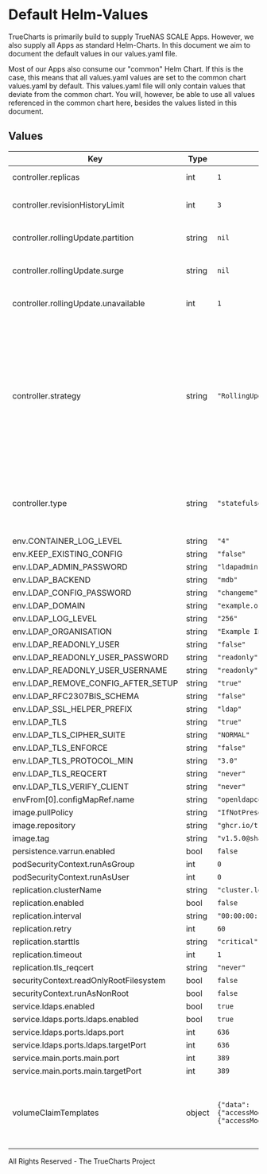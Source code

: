 # Default Helm-Values

TrueCharts is primarily build to supply TrueNAS SCALE Apps.
However, we also supply all Apps as standard Helm-Charts. In this document we aim to document the default values in our values.yaml file.

Most of our Apps also consume our "common" Helm Chart.
If this is the case, this means that all values.yaml values are set to the common chart values.yaml by default. This values.yaml file will only contain values that deviate from the common chart.
You will, however, be able to use all values referenced in the common chart here, besides the values listed in this document.

## Values

| Key | Type | Default | Description |
|-----|------|---------|-------------|
| controller.replicas | int | `1` | Number of desired pods |
| controller.revisionHistoryLimit | int | `3` | ReplicaSet revision history limit |
| controller.rollingUpdate.partition | string | `nil` | Set statefulset RollingUpdate partition |
| controller.rollingUpdate.surge | string | `nil` | Set deployment RollingUpdate max surge |
| controller.rollingUpdate.unavailable | int | `1` | Set deployment RollingUpdate max unavailable |
| controller.strategy | string | `"RollingUpdate"` | Set the controller upgrade strategy For Deployments, valid values are Recreate (default) and RollingUpdate. For StatefulSets, valid values are OnDelete and RollingUpdate (default). DaemonSets ignore this. |
| controller.type | string | `"statefulset"` | Set the controller type. Valid options are deployment, daemonset or statefulset |
| env.CONTAINER_LOG_LEVEL | string | `"4"` |  |
| env.KEEP_EXISTING_CONFIG | string | `"false"` |  |
| env.LDAP_ADMIN_PASSWORD | string | `"ldapadmin"` |  |
| env.LDAP_BACKEND | string | `"mdb"` |  |
| env.LDAP_CONFIG_PASSWORD | string | `"changeme"` |  |
| env.LDAP_DOMAIN | string | `"example.org"` |  |
| env.LDAP_LOG_LEVEL | string | `"256"` |  |
| env.LDAP_ORGANISATION | string | `"Example Inc."` |  |
| env.LDAP_READONLY_USER | string | `"false"` |  |
| env.LDAP_READONLY_USER_PASSWORD | string | `"readonly"` |  |
| env.LDAP_READONLY_USER_USERNAME | string | `"readonly"` |  |
| env.LDAP_REMOVE_CONFIG_AFTER_SETUP | string | `"true"` |  |
| env.LDAP_RFC2307BIS_SCHEMA | string | `"false"` |  |
| env.LDAP_SSL_HELPER_PREFIX | string | `"ldap"` |  |
| env.LDAP_TLS | string | `"true"` |  |
| env.LDAP_TLS_CIPHER_SUITE | string | `"NORMAL"` |  |
| env.LDAP_TLS_ENFORCE | string | `"false"` |  |
| env.LDAP_TLS_PROTOCOL_MIN | string | `"3.0"` |  |
| env.LDAP_TLS_REQCERT | string | `"never"` |  |
| env.LDAP_TLS_VERIFY_CLIENT | string | `"never"` |  |
| envFrom[0].configMapRef.name | string | `"openldapconfig"` |  |
| image.pullPolicy | string | `"IfNotPresent"` |  |
| image.repository | string | `"ghcr.io/truecharts/openldap"` |  |
| image.tag | string | `"v1.5.0@sha256:fd870eecad0a5a5097ec7377a4441aa77171b4e10d8336f63698144dc3a51a4b"` |  |
| persistence.varrun.enabled | bool | `false` |  |
| podSecurityContext.runAsGroup | int | `0` |  |
| podSecurityContext.runAsUser | int | `0` |  |
| replication.clusterName | string | `"cluster.local"` |  |
| replication.enabled | bool | `false` |  |
| replication.interval | string | `"00:00:00:10"` |  |
| replication.retry | int | `60` |  |
| replication.starttls | string | `"critical"` |  |
| replication.timeout | int | `1` |  |
| replication.tls_reqcert | string | `"never"` |  |
| securityContext.readOnlyRootFilesystem | bool | `false` |  |
| securityContext.runAsNonRoot | bool | `false` |  |
| service.ldaps.enabled | bool | `true` |  |
| service.ldaps.ports.ldaps.enabled | bool | `true` |  |
| service.ldaps.ports.ldaps.port | int | `636` |  |
| service.ldaps.ports.ldaps.targetPort | int | `636` |  |
| service.main.ports.main.port | int | `389` |  |
| service.main.ports.main.targetPort | int | `389` |  |
| volumeClaimTemplates | object | `{"data":{"accessMode":"ReadWriteOnce","enabled":true,"mountPath":"/var/lib/ldap/","size":"100Gi"},"slapd":{"accessMode":"ReadWriteOnce","enabled":true,"mountPath":"/etc/ldap/slapd.d/","size":"100Gi"}}` | Used in conjunction with `controller.type: statefulset` to create individual disks for each instance. |

All Rights Reserved - The TrueCharts Project
